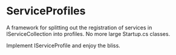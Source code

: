 # ServiceProfiles

A framework for splitting out the registration of services in IServiceCollection into profiles. No more large Startup.cs classes.

Implement IServiceProfile and enjoy the bliss.
